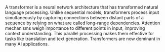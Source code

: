 A transformer is a neural network architecture that has transformed natural language processing. Unlike sequential models, transformers process input simultaneously by capturing connections between distant parts of a sequence by relying on what are called long-range dependencies. Attention mechanisms weigh importance to different points in input, improving context understanding. This parallel processing makes them effective for tasks like translation and text generation. Transformers are now dominant in many AI applications.
